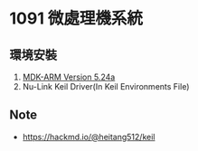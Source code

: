 # 1091 微處理機系統

## 環境安裝
1. [MDK-ARM Version 5.24a](https://www.keil.com/update/sw/mdk/5.24a)
2. Nu-Link Keil Driver(In Keil Environments File)

## Note
- https://hackmd.io/@heitang512/keil
